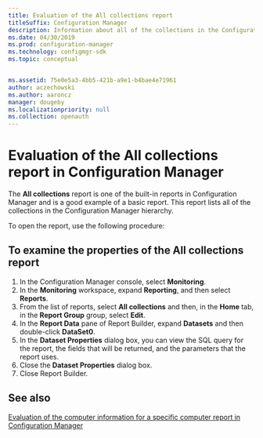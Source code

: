 ```yaml
---
title: Evaluation of the All collections report
titleSuffix: Configuration Manager
description: Information about all of the collections in the Configuration Manager hierarchy.
ms.date: 04/30/2019
ms.prod: configuration-manager
ms.technology: configmgr-sdk
ms.topic: conceptual


ms.assetid: 75e0e5a3-4bb5-421b-a9e1-b4bae4e71961
author: aczechowski
ms.author: aaroncz
manager: dougeby
ms.localizationpriority: null
ms.collection: openauth
---
```


# Evaluation of the All collections report in Configuration Manager

The **All collections** report is one of the built-in reports in Configuration Manager and is a good example of a basic report. This report lists all of the collections in the Configuration Manager hierarchy.

To open the report, use the following procedure:

## To examine the properties of the All collections report

1. In the Configuration Manager console, select **Monitoring**.
1. In the **Monitoring** workspace, expand **Reporting**, and then select **Reports**.
1. From the list of reports, select **All collections** and then, in the **Home** tab, in the **Report Group** group, select **Edit**.
1. In the **Report Data** pane of Report Builder, expand **Datasets** and then double-click **DataSet0**.
1. In the **Dataset Properties** dialog box, you can view the SQL query for the report, the fields that will be returned, and the parameters that the report uses.
1. Close the **Dataset Properties** dialog box.
1. Close Report Builder.

## See also

[Evaluation of the computer information for a specific computer report in Configuration Manager](evaluation-computer-information-report-configuration-manager.md)
